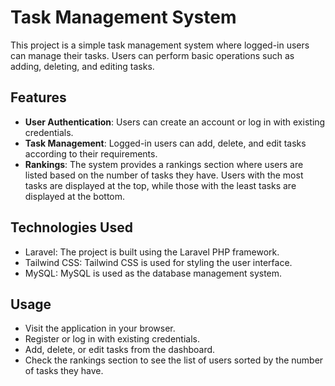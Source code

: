 # Task Management System

This project is a simple task management system where logged-in users can manage their tasks. Users can perform basic operations such as adding, deleting, and editing tasks.

## Features

- **User Authentication**: Users can create an account or log in with existing credentials.
- **Task Management**: Logged-in users can add, delete, and edit tasks according to their requirements.
- **Rankings**: The system provides a rankings section where users are listed based on the number of tasks they have. Users with the most tasks are displayed at the top, while those with the least tasks are displayed at the bottom.

## Technologies Used

- Laravel: The project is built using the Laravel PHP framework.
- Tailwind CSS: Tailwind CSS is used for styling the user interface.
- MySQL: MySQL is used as the database management system.

## Usage

- Visit the application in your browser.
- Register or log in with existing credentials.
- Add, delete, or edit tasks from the dashboard.
- Check the rankings section to see the list of users sorted by the number of tasks they have.

